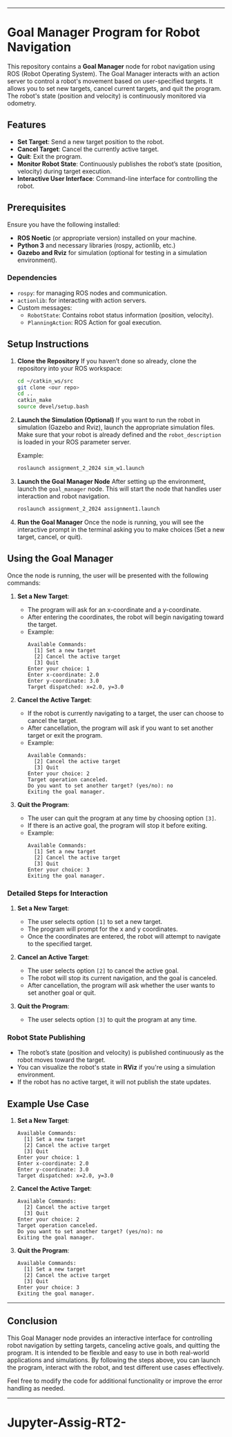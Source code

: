 
---

# Goal Manager Program for Robot Navigation

This repository contains a **Goal Manager** node for robot navigation using ROS (Robot Operating System). The Goal Manager interacts with an action server to control a robot's movement based on user-specified targets. It allows you to set new targets, cancel current targets, and quit the program. The robot's state (position and velocity) is continuously monitored via odometry.

## Features
- **Set Target**: Send a new target position to the robot.
- **Cancel Target**: Cancel the currently active target.
- **Quit**: Exit the program.
- **Monitor Robot State**: Continuously publishes the robot’s state (position, velocity) during target execution.
- **Interactive User Interface**: Command-line interface for controlling the robot.
  
## Prerequisites
Ensure you have the following installed:
- **ROS Noetic** (or appropriate version) installed on your machine.
- **Python 3** and necessary libraries (rospy, actionlib, etc.)
- **Gazebo and Rviz** for simulation (optional for testing in a simulation environment).
  
### Dependencies
- `rospy`: for managing ROS nodes and communication.
- `actionlib`: for interacting with action servers.
- Custom messages:
  - `RobotState`: Contains robot status information (position, velocity).
  - `PlanningAction`: ROS Action for goal execution.

## Setup Instructions

1. **Clone the Repository**
   If you haven’t done so already, clone the repository into your ROS workspace:
   
   ```bash
   cd ~/catkin_ws/src
   git clone <our repo>
   cd ..
   catkin_make
   source devel/setup.bash
   ```

2. **Launch the Simulation (Optional)**
   If you want to run the robot in simulation (Gazebo and Rviz), launch the appropriate simulation files. Make sure that your robot is already defined and the `robot_description` is loaded in your ROS parameter server.

   Example:
   ```bash
   roslaunch assignment_2_2024 sim_w1.launch
   ```

3. **Launch the Goal Manager Node**
   After setting up the environment, launch the `goal_manager` node. This will start the node that handles user interaction and robot navigation.

   ```bash
   roslaunch assignment_2_2024 assignment1.launch
   ```

4. **Run the Goal Manager**
   Once the node is running, you will see the interactive prompt in the terminal asking you to make choices (Set a new target, cancel, or quit).

## Using the Goal Manager

Once the node is running, the user will be presented with the following commands:

1. **Set a New Target**: 
   - The program will ask for an x-coordinate and a y-coordinate.
   - After entering the coordinates, the robot will begin navigating toward the target.
   - Example:
     ```plaintext
     Available Commands:
       [1] Set a new target
       [2] Cancel the active target
       [3] Quit
     Enter your choice: 1
     Enter x-coordinate: 2.0
     Enter y-coordinate: 3.0
     Target dispatched: x=2.0, y=3.0
     ```

2. **Cancel the Active Target**: 
   - If the robot is currently navigating to a target, the user can choose to cancel the target.
   - After cancellation, the program will ask if you want to set another target or exit the program.
   - Example:
     ```plaintext
     Available Commands:
       [2] Cancel the active target
       [3] Quit
     Enter your choice: 2
     Target operation canceled.
     Do you want to set another target? (yes/no): no
     Exiting the goal manager.
     ```

3. **Quit the Program**:
   - The user can quit the program at any time by choosing option `[3]`.
   - If there is an active goal, the program will stop it before exiting.
   - Example:
     ```plaintext
     Available Commands:
       [1] Set a new target
       [2] Cancel the active target
       [3] Quit
     Enter your choice: 3
     Exiting the goal manager.
     ```

### Detailed Steps for Interaction

1. **Set a New Target**:
   - The user selects option `[1]` to set a new target.
   - The program will prompt for the x and y coordinates.
   - Once the coordinates are entered, the robot will attempt to navigate to the specified target.

2. **Cancel an Active Target**:
   - The user selects option `[2]` to cancel the active goal.
   - The robot will stop its current navigation, and the goal is canceled.
   - After cancellation, the program will ask whether the user wants to set another goal or quit.

3. **Quit the Program**:
   - The user selects option `[3]` to quit the program at any time.

### Robot State Publishing

- The robot’s state (position and velocity) is published continuously as the robot moves toward the target.
- You can visualize the robot's state in **RViz** if you're using a simulation environment.
- If the robot has no active target, it will not publish the state updates.



## Example Use Case

1. **Set a New Target**:
   ```
   Available Commands:
     [1] Set a new target
     [2] Cancel the active target
     [3] Quit
   Enter your choice: 1
   Enter x-coordinate: 2.0
   Enter y-coordinate: 3.0
   Target dispatched: x=2.0, y=3.0
   ```

2. **Cancel the Active Target**:
   ```
   Available Commands:
     [2] Cancel the active target
     [3] Quit
   Enter your choice: 2
   Target operation canceled.
   Do you want to set another target? (yes/no): no
   Exiting the goal manager.
   ```

3. **Quit the Program**:
   ```
   Available Commands:
     [1] Set a new target
     [2] Cancel the active target
     [3] Quit
   Enter your choice: 3
   Exiting the goal manager.
   ```


---

## Conclusion

This Goal Manager node provides an interactive interface for controlling robot navigation by setting targets, canceling active goals, and quitting the program. It is intended to be flexible and easy to use in both real-world applications and simulations. By following the steps above, you can launch the program, interact with the robot, and test different use cases effectively.

Feel free to modify the code for additional functionality or improve the error handling as needed.

---
# Jupyter-Assig-RT2-
